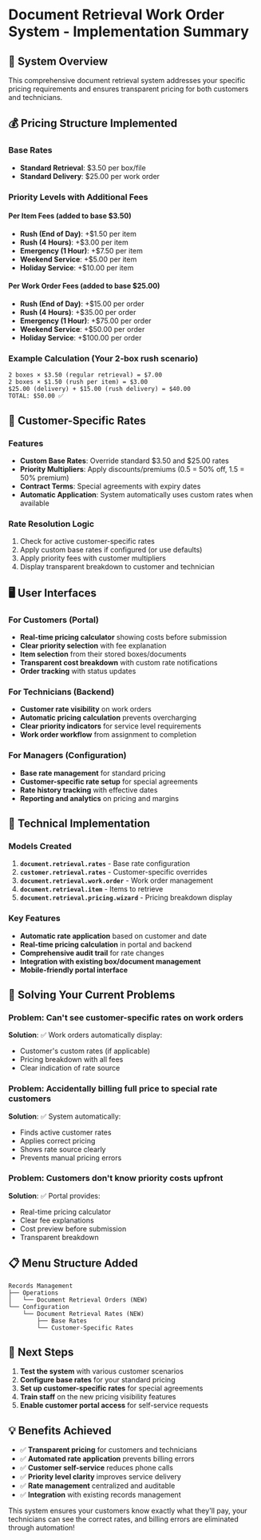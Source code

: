 # Document Retrieval Work Order System - Implementation Summary

## 🎯 **System Overview**

This comprehensive document retrieval system addresses your specific pricing requirements and ensures transparent pricing for both customers and technicians.

## 💰 **Pricing Structure Implemented**

### **Base Rates**

- **Standard Retrieval**: $3.50 per box/file
- **Standard Delivery**: $25.00 per work order

### **Priority Levels with Additional Fees**

#### **Per Item Fees** (added to base $3.50)

- **Rush (End of Day)**: +$1.50 per item
- **Rush (4 Hours)**: +$3.00 per item  
- **Emergency (1 Hour)**: +$7.50 per item
- **Weekend Service**: +$5.00 per item
- **Holiday Service**: +$10.00 per item

#### **Per Work Order Fees** (added to base $25.00)

- **Rush (End of Day)**: +$15.00 per order
- **Rush (4 Hours)**: +$35.00 per order
- **Emergency (1 Hour)**: +$75.00 per order
- **Weekend Service**: +$50.00 per order
- **Holiday Service**: +$100.00 per order

### **Example Calculation** (Your 2-box rush scenario)

```
2 boxes × $3.50 (regular retrieval) = $7.00
2 boxes × $1.50 (rush per item) = $3.00
$25.00 (delivery) + $15.00 (rush delivery) = $40.00
TOTAL: $50.00 ✅
```

## 🏢 **Customer-Specific Rates**

### **Features**

- **Custom Base Rates**: Override standard $3.50 and $25.00 rates
- **Priority Multipliers**: Apply discounts/premiums (0.5 = 50% off, 1.5 = 50% premium)
- **Contract Terms**: Special agreements with expiry dates
- **Automatic Application**: System automatically uses custom rates when available

### **Rate Resolution Logic**

1. Check for active customer-specific rates
2. Apply custom base rates if configured (or use defaults)
3. Apply priority fees with customer multipliers
4. Display transparent breakdown to customer and technician

## 🖥️ **User Interfaces**

### **For Customers (Portal)**

- **Real-time pricing calculator** showing costs before submission
- **Clear priority selection** with fee explanation
- **Item selection** from their stored boxes/documents
- **Transparent cost breakdown** with custom rate notifications
- **Order tracking** with status updates

### **For Technicians (Backend)**

- **Customer rate visibility** on work orders
- **Automatic pricing calculation** prevents overcharging
- **Clear priority indicators** for service level requirements
- **Work order workflow** from assignment to completion

### **For Managers (Configuration)**

- **Base rate management** for standard pricing
- **Customer-specific rate setup** for special agreements
- **Rate history tracking** with effective dates
- **Reporting and analytics** on pricing and margins

## 🔧 **Technical Implementation**

### **Models Created**

1. **`document.retrieval.rates`** - Base rate configuration
2. **`customer.retrieval.rates`** - Customer-specific overrides  
3. **`document.retrieval.work.order`** - Work order management
4. **`document.retrieval.item`** - Items to retrieve
5. **`document.retrieval.pricing.wizard`** - Pricing breakdown display

### **Key Features**

- **Automatic rate application** based on customer and date
- **Real-time pricing calculation** in portal and backend
- **Comprehensive audit trail** for rate changes
- **Integration with existing box/document management**
- **Mobile-friendly portal interface**

## 🎯 **Solving Your Current Problems**

### **Problem**: Can't see customer-specific rates on work orders

**Solution**: ✅ Work orders automatically display:

- Customer's custom rates (if applicable)
- Pricing breakdown with all fees
- Clear indication of rate source

### **Problem**: Accidentally billing full price to special rate customers

**Solution**: ✅ System automatically:

- Finds active customer rates
- Applies correct pricing
- Shows rate source clearly
- Prevents manual pricing errors

### **Problem**: Customers don't know priority costs upfront

**Solution**: ✅ Portal provides:

- Real-time pricing calculator
- Clear fee explanations
- Cost preview before submission
- Transparent breakdown

## 📋 **Menu Structure Added**

```
Records Management
├── Operations
│   └── Document Retrieval Orders (NEW)
└── Configuration
    └── Document Retrieval Rates (NEW)
        ├── Base Rates
        └── Customer-Specific Rates
```

## 🚀 **Next Steps**

1. **Test the system** with various customer scenarios
2. **Configure base rates** for your standard pricing
3. **Set up customer-specific rates** for special agreements
4. **Train staff** on the new pricing visibility features
5. **Enable customer portal access** for self-service requests

## 💡 **Benefits Achieved**

- ✅ **Transparent pricing** for customers and technicians
- ✅ **Automated rate application** prevents billing errors
- ✅ **Customer self-service** reduces phone calls
- ✅ **Priority level clarity** improves service delivery
- ✅ **Rate management** centralized and auditable
- ✅ **Integration** with existing records management

This system ensures your customers know exactly what they'll pay, your technicians can see the correct rates, and billing errors are eliminated through automation!
